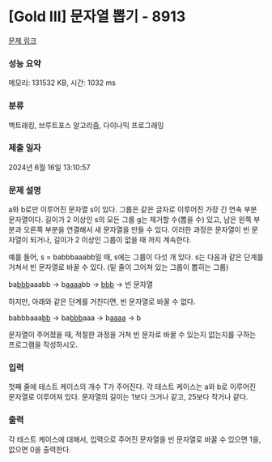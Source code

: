 # [Gold III] 문자열 뽑기 - 8913 

[문제 링크](https://www.acmicpc.net/problem/8913) 

### 성능 요약

메모리: 131532 KB, 시간: 1032 ms

### 분류

백트래킹, 브루트포스 알고리즘, 다이나믹 프로그래밍

### 제출 일자

2024년 6월 16일 13:10:57

### 문제 설명

<p>a와 b로만 이루어진 문자열 s이 있다. 그룹은 같은 글자로 이루어진 가장 긴 연속 부분 문자열이다. 길이가 2 이상인 s의 모든 그룹 g는 제거할 수(뽑을 수) 있고, 남은 왼쪽 부분과 오른쪽 부분을 연결해서 새 문자열을 만들 수 있다. 이러한 과정은 문자열이 빈 문자열이 되거나, 길이가 2 이상인 그룹이 없을 때 까지 계속한다.</p>

<p>예를 들어, s = babbbaaabb일 때, s에는 그룹이 다섯 개 있다. s는 다음과 같은 단계를 거쳐서 빈 문자열로 바꿀 수 있다. (밑 줄이 그어져 있는 그룹이 뽑히는 그룹)</p>

<p>ba<u>bbb</u>aaabb → b<u>aaaa</u>bb → <u>bbb</u> → 빈 문자열</p>

<p>하지만, 아래와 같은 단계를 거친다면, 빈 문자열로 바꿀 수 없다.</p>

<p>babbbaaa<u>bb</u> → ba<u>bbb</u>aaa → b<u>aaaa</u> → b</p>

<p>문자열이 주어졌을 때, 적절한 과정을 거쳐 빈 문자로 바꿀 수 있는지 없는지를 구하는 프로그램을 작성하시오.</p>

### 입력 

 <p>첫째 줄에 테스트 케이스의 개수 T가 주어진다. 각 테스트 케이스는 a와 b로 이루어진 문자열로 이루어져 있다. 문자열의 길이는 1보다 크거나 같고, 25보다 작거나 같다.</p>

### 출력 

 <p>각 테스트 케이스에 대해서, 입력으로 주어진 문자열을 빈 문자열로 바꿀 수 있으면 1을, 없으면 0을 출력한다. </p>


